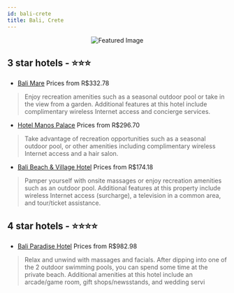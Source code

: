 ```yaml
---
id: bali-crete
title: Bali, Crete
---
```


<center><img src="https://i.travelapi.com/hotels/7000000/6060000/6057400/6057315/d39f3234_z.jpg" alt="Featured Image" /></center>


##  3 star hotels - ⭐️⭐️⭐️

-    [Bali Mare](https://us.hurb.com/hotels/bali/bali-mare-JNP-JP003446?cmp=18055) Prices from R$332.78
   > Enjoy recreation amenities such as a seasonal outdoor pool or take in the view from a garden. Additional features at this hotel include complimentary wireless Internet access and concierge services.
-    [Hotel Manos Palace](https://us.hurb.com/hotels/bali/hotel-manos-palace-JNP-JP685749?cmp=18055) Prices from R$296.70
   > Take advantage of recreation opportunities such as a seasonal outdoor pool, or other amenities including complimentary wireless Internet access and a hair salon.
-    [Bali Beach & Village Hotel](https://us.hurb.com/hotels/bali/bali-beach-village-hotel-JNP-JP056422?cmp=18055) Prices from R$174.18
   > Pamper yourself with onsite massages or enjoy recreation amenities such as an outdoor pool. Additional features at this property include wireless Internet access (surcharge), a television in a common area, and tour/ticket assistance.

##  4 star hotels - ⭐️⭐️⭐️⭐️

-    [Bali Paradise Hotel](https://us.hurb.com/hotels/bali/bali-paradise-hotel-JNP-JP571238?cmp=18055) Prices from R$982.98
   > Relax and unwind with massages and facials. After dipping into one of the 2 outdoor swimming pools, you can spend some time at the private beach. Additional amenities at this hotel include an arcade/game room, gift shops/newsstands, and wedding servi
